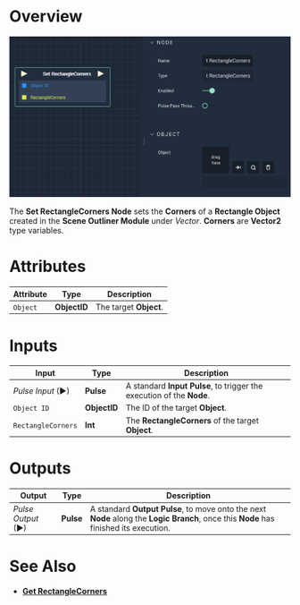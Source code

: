# Overview

![The Set RectangleCorners Node.](../../../../.gitbook/assets/setrectanglecorners.png)


The **Set RectangleCorners Node** sets the **Corners** of a **Rectangle Object** created in the **Scene Outliner Module** under *Vector*. **Corners** are **Vector2** type variables.  

# Attributes

|Attribute|Type|Description|
|---|---|---|
| `Object` | **ObjectID** | The target **Object**. |

# Inputs

|Input|Type|Description|
|---|---|---|
|*Pulse Input* (►)|**Pulse**|A standard **Input Pulse**, to trigger the execution of the **Node**.|
| `Object ID` | **ObjectID** | The ID of the target **Object**. |
|`RectangleCorners`|**Int**| The **RectangleCorners** of the target **Object**.|


# Outputs

|Output|Type|Description|
|---|---|---|
|*Pulse Output* (►)|**Pulse**|A standard **Output Pulse**, to move onto the next **Node** along the **Logic Branch**, once this **Node** has finished its execution.|



# See Also

* [**Get RectangleCorners**](getrectanglecorners.md)




